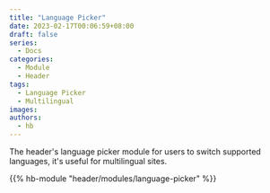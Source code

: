 ```yaml
---
title: "Language Picker"
date: 2023-02-17T00:06:59+08:00
draft: false
series:
  - Docs
categories:
  - Module
  - Header
tags:
  - Language Picker
  - Multilingual
images:
authors:
  - hb
---
```


The header's language picker module for users to switch supported languages, it's useful for multilingual sites.

<!--more-->

{{% hb-module "header/modules/language-picker" %}}
